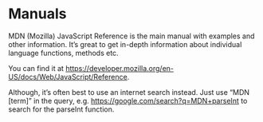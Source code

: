 # Manuals

MDN (Mozilla) JavaScript Reference is the main manual with examples and other information. It’s great to get in-depth information about individual language functions, methods etc.

You can find it at https://developer.mozilla.org/en-US/docs/Web/JavaScript/Reference.

Although, it’s often best to use an internet search instead. Just use “MDN [term]” in the query, e.g. https://google.com/search?q=MDN+parseInt to search for the parseInt function.
